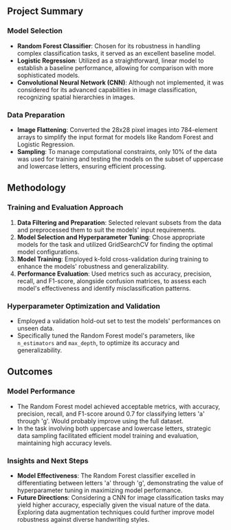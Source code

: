 ## Project Summary

### Model Selection
- **Random Forest Classifier**: Chosen for its robustness in handling complex classification tasks, it served as an excellent baseline model.
- **Logistic Regression**: Utilized as a straightforward, linear model to establish a baseline performance, allowing for comparison with more sophisticated models.
- **Convolutional Neural Network (CNN)**: Although not implemented, it was considered for its advanced capabilities in image classification, recognizing spatial hierarchies in images.

### Data Preparation
- **Image Flattening**: Converted the 28x28 pixel images into 784-element arrays to simplify the input format for models like Random Forest and Logistic Regression.
- **Sampling**: To manage computational constraints, only 10% of the data was used for training and testing the models on the subset of uppercase and lowercase letters, ensuring efficient processing.

## Methodology

### Training and Evaluation Approach
1. **Data Filtering and Preparation**: Selected relevant subsets from the data and preprocessed them to suit the models' input requirements.
2. **Model Selection and Hyperparameter Tuning**: Chose appropriate models for the task and utilized GridSearchCV for finding the optimal model configurations.
3. **Model Training**: Employed k-fold cross-validation during training to enhance the models' robustness and generalizability.
4. **Performance Evaluation**: Used metrics such as accuracy, precision, recall, and F1-score, alongside confusion matrices, to assess each model's effectiveness and identify misclassification patterns.

### Hyperparameter Optimization and Validation
- Employed a validation hold-out set to test the models' performances on unseen data.
- Specifically tuned the Random Forest model's parameters, like `n_estimators` and `max_depth`, to optimize its accuracy and generalizability.

## Outcomes

### Model Performance
- The Random Forest model achieved acceptable metrics, with accuracy, precision, recall, and F1-score around 0.7 for classifying letters 'a' through 'g'. Would probably improve using the full dataset.
- In the task involving both uppercase and lowercase letters, strategic data sampling facilitated efficient model training and evaluation, maintaining high accuracy levels.

### Insights and Next Steps
- **Model Effectiveness**: The Random Forest classifier excelled in differentiating between letters 'a' through 'g', demonstrating the value of hyperparameter tuning in maximizing model performance.
- **Future Directions**: Considering a CNN for image classification tasks may yield higher accuracy, especially given the visual nature of the data. Exploring data augmentation techniques could further improve model robustness against diverse handwriting styles.
